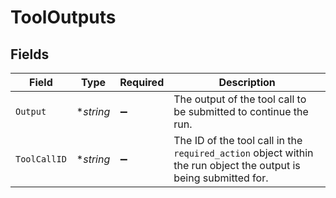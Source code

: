 # ToolOutputs


## Fields

| Field                                                                                                            | Type                                                                                                             | Required                                                                                                         | Description                                                                                                      |
| ---------------------------------------------------------------------------------------------------------------- | ---------------------------------------------------------------------------------------------------------------- | ---------------------------------------------------------------------------------------------------------------- | ---------------------------------------------------------------------------------------------------------------- |
| `Output`                                                                                                         | **string*                                                                                                        | :heavy_minus_sign:                                                                                               | The output of the tool call to be submitted to continue the run.                                                 |
| `ToolCallID`                                                                                                     | **string*                                                                                                        | :heavy_minus_sign:                                                                                               | The ID of the tool call in the `required_action` object within the run object the output is being submitted for. |